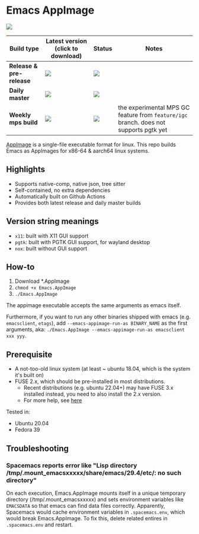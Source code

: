 # Emacs AppImage

![](https://img.shields.io/github/downloads/blahgeek/emacs-appimage/total)

| Build type | Latest version (click to download) | Status | Notes |
|-----|---|---|---|
| **Release & pre-release** | [![](https://img.shields.io/github/v/release/blahgeek/emacs-appimage?sort=semver&filter=Release*&display_name=release&label=%20)](https://github.com/blahgeek/emacs-appimage/releases?q=Release&expanded=true) | [![](https://github.com/blahgeek/emacs-appimage/actions/workflows/release.yml/badge.svg)](https://github.com/blahgeek/emacs-appimage/releases?q=Release&expanded=true) | |
| **Daily master** | [![](https://img.shields.io/github/v/release/blahgeek/emacs-appimage?include_prereleases&sort=date&filter=Daily%20master%20build*&display_name=release&label=%20)](https://github.com/blahgeek/emacs-appimage/releases?q=Daily+master+build&expanded=true) | [![](https://github.com/blahgeek/emacs-appimage/actions/workflows/daily-master.yml/badge.svg)](https://github.com/blahgeek/emacs-appimage/releases?q=Daily+master+build&expanded=true) | |
| **Weekly mps build** | [![](https://img.shields.io/github/v/release/blahgeek/emacs-appimage?include_prereleases&sort=date&filter=*mps%20build*&display_name=release&label=%20)](https://github.com/blahgeek/emacs-appimage/releases?q=Daily+mps+build&expanded=true) | [![](https://github.com/blahgeek/emacs-appimage/actions/workflows/daily-mps.yml/badge.svg)](https://github.com/blahgeek/emacs-appimage/releases?q=Daily+mps+build&expanded=true) | the experimental MPS GC feature from `feature/igc` branch. does not supports pgtk yet |

[AppImage](https://appimage.org/) is a single-file executable format for linux.
This repo builds Emacs as AppImages for x86-64 & aarch64 linux systems.

## Highlights

- Supports native-comp, native json, tree sitter
- Self-contained, no extra dependencies
- Automatically built on Github Actions
- Provides both latest release and daily master builds

## Version string meanings

- `x11`: built with X11 GUI support
- `pgtk`: built with PGTK GUI support, for wayland desktop
- `nox`: built without GUI support

## How-to

1. Download *.AppImage
2. `chmod +x Emacs.AppImage`
3. `./Emacs.AppImage`

The appimage executable accepts the same arguments as emacs itself.

Furthermore, if you want to run any other binaries shipped with emacs (e.g. `emacsclient`, `etags`),
add `--emacs-appimage-run-as BINARY_NAME` as the first arguments, aka: `./Emacs.AppImage --emacs-appimage-run-as emacsclient xxx yyy`.

## Prerequisite

- A not-too-old linux system (at least ~ ubuntu 18.04, which is the system it's built on)
- FUSE 2.x, which should be pre-installed in most distributions.
  - Recent distributions (e.g. ubuntu 22.04+) may have FUSE 3.x installed instead, you need to also install the 2.x version.
  - For more help, see [here](https://docs.appimage.org/user-guide/troubleshooting/fuse.html#setting-up-fuse-2-x-alongside-of-fuse-3-x-on-recent-ubuntu-22-04-debian-and-their-derivatives)

Tested in:

- Ubuntu 20.04
- Fedora 39

## Troubleshooting

### Spacemacs reports error like "Lisp directory /tmp/.mount_emacsxxxxx/share/emacs/29.4/etc/: no such directory"

On each execution, Emacs.AppImage mounts itself in a unique temporary directory (/tmp/.mount_emacsxxxxx) and sets environment variables like `EMACSDATA` so that emacs can find data files correctly.
Apparently, Spacemacs would cache environment variables in `.spacemacs.env`, which would break Emacs.AppImage. To fix this, delete related entires in `.spacemacs.env` and restart.
